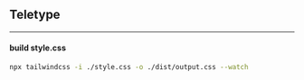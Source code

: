 
## Teletype
<hr>

#### build style.css 

```sh 
npx tailwindcss -i ./style.css -o ./dist/output.css --watch 

```



